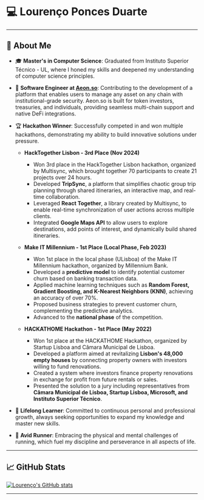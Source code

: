 # 💻 Lourenço Ponces Duarte

---

## 🚀 About Me

- 🎓 **Master's in Computer Science**: Graduated from Instituto Superior Técnico - UL, where I honed my skills and deepened my understanding of computer science principles.

- 💼 **Software Engineer at [Aeon.so](https://aeon.so)**: Contributing to the development of a platform that enables users to manage any asset on any chain with institutional-grade security. Aeon.so is built for token investors, treasuries, and individuals, providing seamless multi-chain support and native DeFi integrations.

- 🏆 **Hackathon Winner**: Successfully competed in and won multiple hackathons, demonstrating my ability to build innovative solutions under pressure.
  
  - **HackTogether Lisbon - 3rd Place (Nov 2024)**
    - Won 3rd place in the HackTogether Lisbon hackathon, organized by Multisync, which brought together 70 participants to create 21 projects over 24 hours.
    - Developed **TripSync**, a platform that simplifies chaotic group trip planning through shared itineraries, an interactive map, and real-time collaboration.
    - Leveraged **React Together**, a library created by Multisync, to enable real-time synchronization of user actions across multiple clients.
    - Integrated **Google Maps API** to allow users to explore destinations, add points of interest, and dynamically build shared itineraries.

  - **Make IT Millennium - 1st Place (Local Phase, Feb 2023)**
    - Won 1st place in the local phase (ULisboa) of the Make IT Millennium hackathon, organized by Millennium Bank.
    - Developed a **predictive model** to identify potential customer churn based on banking transaction data.
    - Applied machine learning techniques such as **Random Forest, Gradient Boosting, and K-Nearest Neighbors (KNN)**, achieving an accuracy of over 70%.
    - Proposed business strategies to prevent customer churn, complementing the predictive analytics.
    - Advanced to the **national phase** of the competition.

  - **HACKATHOME Hackathon - 1st Place (May 2022)**
    - Won 1st place at the HACKATHOME Hackathon, organized by Startup Lisboa and Câmara Municipal de Lisboa.
    - Developed a platform aimed at revitalizing **Lisbon's 48,000 empty houses** by connecting property owners with investors willing to fund renovations.
    - Created a system where investors finance property renovations in exchange for profit from future rentals or sales.
    - Presented the solution to a jury including representatives from **Câmara Municipal de Lisboa, Startup Lisboa, Microsoft, and Instituto Superior Técnico**.

- 🌱 **Lifelong Learner**: Committed to continuous personal and professional growth, always seeking opportunities to expand my knowledge and master new skills.

- 🏃 **Avid Runner**: Embracing the physical and mental challenges of running, which fuel my discipline and perseverance in all aspects of life.

---

## 📈 GitHub Stats

[![Lourenço's GitHub stats](https://github-readme-stats.vercel.app/api?username=lourenco-ponces&show_icons=true&theme=radical)](https://github.com/lourenco-ponces)

---
